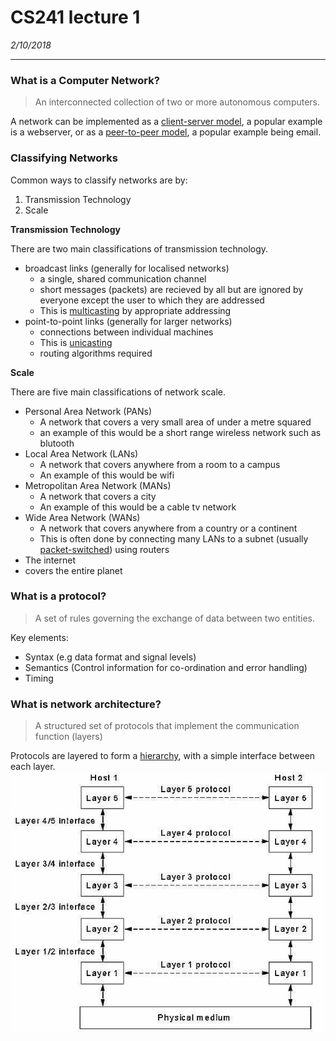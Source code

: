 # CS241 lecture 1
*2/10/2018*
___
### What is a Computer Network?
> An interconnected collection of two or more autonomous computers.

A network can be implemented as a [client-server model](), a popular example is a webserver, or as a [peer-to-peer model](), a popular example being email.

### Classifying Networks
Common ways to classify networks are by:
1. Transmission Technology
1. Scale

**Transmission Technology**

There are two main classifications of transmission technology.
* broadcast links (generally for localised networks)
  * a single, shared communication channel
  * short messages (packets) are recieved by all but are ignored by everyone except the user to which they are addressed
  * This is [multicasting](https://en.wikipedia.org/wiki/Multicast) by appropriate addressing
* point-to-point links (generally for larger networks)
  * connections between individual machines
  * This is [unicasting](https://en.wikipedia.org/wiki/Unicast)
  * routing algorithms required

**Scale**

There are five main classifications of network scale.
* Personal Area Network (PANs)
  * A network that covers a very small area of under a metre squared
  * an example of this would be a short range wireless network such as blutooth
* Local Area Network (LANs)
  * A network that covers anywhere from a room to a campus
  * An example of this would be wifi
* Metropolitan Area Network (MANs)
  * A network that covers a city
  * An example of this would be a cable tv network
* Wide Area Network (WANs)
  * A network that covers anywhere from a country or a continent
  * This is often done by connecting many LANs to a subnet (usually [packet-switched](https://en.wikipedia.org/wiki/Packet_switching)) using routers
* The internet
 * covers the entire planet

### What is a protocol?
> A set of rules governing the exchange of data between two entities.

Key elements:
* Syntax (e.g data format and signal levels)
* Semantics (Control information for co-ordination and error handling)
* Timing

### What is network architecture?
> A structured set of protocols that implement the
communication function (layers)

Protocols are layered to form a [hierarchy](), with a simple interface between each layer.
![protocol hierarchy](Images/pHierarchy.JPG)
